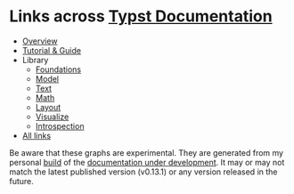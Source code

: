 # Links across [Typst Documentation](https://typst.app/docs/)

- [Overview](https://ydx-2147483647.github.io/typst-docs-links/links-overview.svg)
- [Tutorial & Guide](https://ydx-2147483647.github.io/typst-docs-links/links-tutorial+guide.svg)
- Library
  - [Foundations](https://ydx-2147483647.github.io/typst-docs-links/links-foundations.svg)
  - [Model](https://ydx-2147483647.github.io/typst-docs-links/links-model.svg)
  - [Text](https://ydx-2147483647.github.io/typst-docs-links/links-text.svg)
  - [Math](https://ydx-2147483647.github.io/typst-docs-links/links-math.svg)
  - [Layout](https://ydx-2147483647.github.io/typst-docs-links/links-layout.svg)
  - [Visualize](https://ydx-2147483647.github.io/typst-docs-links/links-visualize.svg)
  - [Introspection](https://ydx-2147483647.github.io/typst-docs-links/links-introspection.svg)
- [All links](https://ydx-2147483647.github.io/typst-docs-links/links.svg)

Be aware that these graphs are experimental.
They are generated from my personal [build](https://forum.typst.app/t/guide-preview-typst-app-docs-of-your-pr-on-netlify/5291?u=y.d.x) of the [documentation under development](https://ydx-typst.netlify.app/).
It may or may not match the latest published version (v0.13.1) or any version released in the future.
